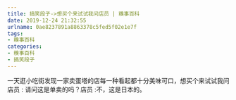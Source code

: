 ```yaml
---
title: 搞笑段子->想买个来试试我问店员 | 糗事百科
date: 2019-12-24 21:32:55
urlname: 0ae8237891a8863378c5fed5f02e1e7f
tags: 
- 糗事百科
categories:
- 糗事百科
- 搞笑段子
---
```

一天逛小吃街发现一家卖蛋塔的店每一种看起都十分美味可口，想买个来试试我问店员 : 请问这是单卖的吗？店员 :不，这是日本的。


